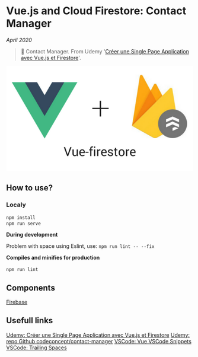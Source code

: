 # Vue.js and Cloud Firestore: Contact Manager

*April 2020*

> 🔨 Contact Manager. From Udemy '[Créer une Single Page Application avec Vue.js et Firestore](https://www.udemy.com/course/creer-une-single-page-application-avec-vuejs-et-firestore)'.


![Vue+Firestore logos](readme-img/logo-vue-firestore.png)


## How to use?

### Localy

```
npm install
npm run serve
```

**During development**

Problem with space using Eslint, use: `npm run lint -- --fix`

**Compiles and minifies for production**

`npm run lint`

## Components

[Firebase](https://www.npmjs.com/package/firebase)

## Usefull links

[Udemy: Créer une Single Page Application avec Vue.js et Firestore](https://www.udemy.com/course/creer-une-single-page-application-avec-vuejs-et-firestore)
[Udemy: repo Github codeconcept/contact-manager](https://github.com/codeconcept/contact-manager)
[VSCode: Vue VSCode Snippets](https://marketplace.visualstudio.com/items?itemName=sdras.vue-vscode-snippets)
[VSCode: Trailing Spaces](https://marketplace.visualstudio.com/items?itemName=shardulm94.trailing-spaces)